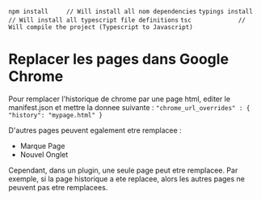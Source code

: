 `npm install     // Will install all nom dependencies`
`typings install // Will install all typescript file definitions`
`tsc             // Will compile the project (Typescript to Javascript)`

# Replacer les pages dans Google Chrome

Pour remplacer l'historique de chrome par une page html, editer le manifest.json et mettre la donnee suivante :
`"chrome_url_overrides" : {
  "history": "mypage.html"
}`

D'autres pages peuvent egalement etre remplacee :
- Marque Page
- Nouvel Onglet

Cependant, dans un plugin, une seule page peut etre remplacee. Par exemple, si la page historique a ete replacee, alors les autres pages ne peuvent pas etre remplacees.